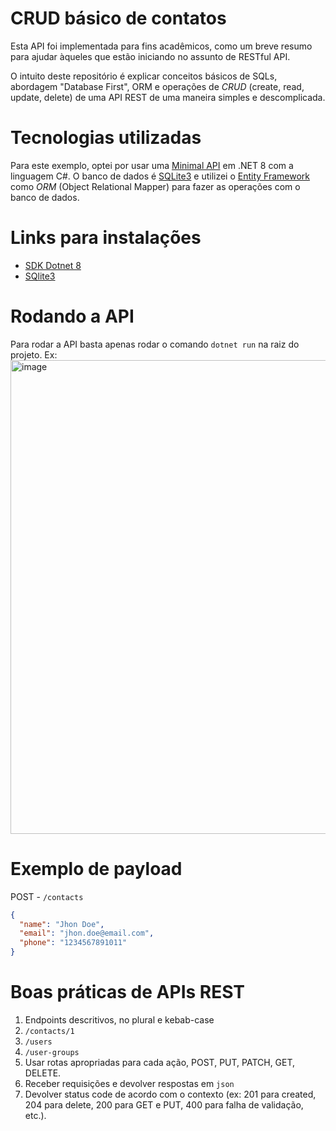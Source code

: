 # CRUD básico de contatos

Esta API foi implementada para fins acadêmicos, como um breve resumo para ajudar àqueles que estão iniciando no assunto de RESTful API.

O intuito deste repositório é explicar conceitos básicos de SQLs, abordagem "Database First", ORM e operações de _CRUD_ (create, read, update, delete) de uma API REST de uma maneira simples e descomplicada.

# Tecnologias utilizadas

Para este exemplo, optei por usar uma [Minimal API](https://learn.microsoft.com/pt-br/aspnet/core/tutorials/min-web-api) em .NET 8 com a linguagem C#.
O banco de dados é [SQLite3](https://www.sqlite.org/) e utilizei o [Entity Framework](https://learn.microsoft.com/pt-br/ef/) como _ORM_ (Object Relational Mapper) para fazer as operações com o banco de dados.

# Links para instalações
- [SDK Dotnet 8](https://dotnet.microsoft.com/pt-br/download/dotnet/8.0)
- [SQlite3](https://www.sqlite.org/download.html)

# Rodando a API

Para rodar a API basta apenas rodar o comando `dotnet run` na raiz do projeto.
Ex:
<img width="758" alt="image" src="https://github.com/user-attachments/assets/6e32e769-4ecd-4a85-8a1c-2bb8b3ce0143">

# Exemplo de payload

POST - `/contacts`
```json
{
  "name": "Jhon Doe",
  "email": "jhon.doe@email.com",
  "phone": "1234567891011"
}
```

# Boas práticas de APIs REST

1. Endpoints descritivos, no plural e kebab-case
  1. `/contacts/1`
  2. `/users`
  3. `/user-groups`
2. Usar rotas apropriadas para cada ação, POST, PUT, PATCH, GET, DELETE.
3. Receber requisições e devolver respostas em `json`
4. Devolver status code de acordo com o contexto (ex: 201 para created, 204 para delete, 200 para GET e PUT, 400 para falha de validação, etc.).
